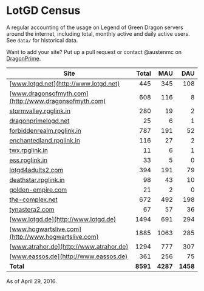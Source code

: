 # LotGD Census
A regular accounting of the usage on Legend of Green Dragon servers around the internet, including total, monthly active and daily active users. See `data/` for historical data.

Want to add your site? Put up a pull request or contact @austenmc on [DragonPrime](http://dragonprime.net).


Site | Total | MAU | DAU
--- | ---:| ---:| ---:
[www.lotgd.net](http://www.lotgd.net)|445|345|108
[www.dragonsofmyth.com](http://www.dragonsofmyth.com)|608|116|8
[stormvalley.rpglink.in](http://stormvalley.rpglink.in)|280|19|2
[dragonprimelogd.net](http://dragonprimelogd.net)|25|6|1
[forbiddenrealm.rpglink.in](http://forbiddenrealm.rpglink.in)|787|191|52
[enchantedland.rpglink.in](http://enchantedland.rpglink.in)|116|27|2
[twx.rpglink.in](http://twx.rpglink.in)|11|6|1
[ess.rpglink.in](http://ess.rpglink.in)|33|5|0
[lotgd4adults2.com](http://lotgd4adults2.com)|394|191|79
[deathstar.rpglink.in](http://deathstar.rpglink.in)|98|43|10
[golden-empire.com](http://golden-empire.com)|21|2|0
[the-complex.net](http://the-complex.net)|672|492|198
[tynastera2.com](http://tynastera2.com)|67|57|36
[www.lotgd.de](http://www.lotgd.de)|1494|691|294
[www.hogwartslive.com](http://www.hogwartslive.com)|1885|1063|285
[www.atrahor.de](http://www.atrahor.de)|1294|777|307
[www.eassos.de](http://www.eassos.de)|361|256|75
**Total**|**8591**|**4287**|**1458**

As of April 29, 2016.
